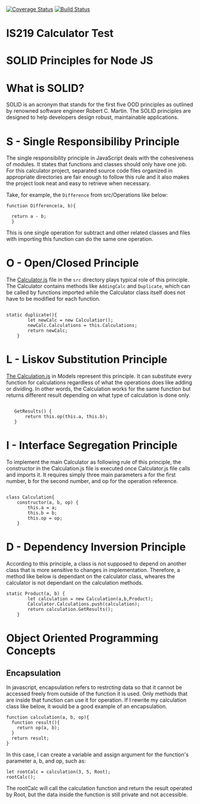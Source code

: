 [![Coverage Status](https://coveralls.io/repos/github/ej84/is219project/badge.svg?branch=master)](https://coveralls.io/github/ej84/is219project?branch=master)
[![Build Status](https://travis-ci.com/ej84/is219project.svg?branch=master)](https://travis-ci.com/ej84/is219project)

# IS219 Calculator Test



# SOLID Principles for Node JS
# What is SOLID?
SOLID is an acronym that stands for the first five OOD principles as outlined by renowned software engineer Robert C. Martin. The SOLID principles are designed to help developers design robust, maintainable applications.

# S - Single Responsibiliby Principle

The single responsibility principle in JavaScript deals with the cohesiveness of modules. It states that functions and classes should only have one job. For this calculator project, separated source code files organized in appropriate directories are fair enough to follow this rule and it also makes the project look neat and easy to retrieve when necessary.

Take, for example, the ```Difference``` from src/Operations like below:

```Node JS
function Difference(a, b){      

  return a - b;
  }
```

This is one single operation for subtract and other related classes and files with importing this function can do the same one operation.

# O - Open/Closed Principle
The <a href="https://github.com/ej84/is219project/blob/master/src/Calculator.js">Calculator.js</a> file in the ```src``` directory plays typical role of this principle. The Calculator contains methods like ```AddingCalc``` and ```Duplicate```, which can be called by functions imported while the Calculator class itself does not have to be modified for each function.

```Node JS

static duplicate(){
        let newCalc = new Calculatior();
        newCalc.Calculations = this.Calculations;
        return newCalc;
    }
 ```
 
 # L - Liskov Substitution Principle
 <a href="https://github.com/ej84/is219project/blob/master/src/Models/Calculation.js">The Calculation.js</a> in Models represent this principle. It can substitute every function for calculations regardless of what the operations does like adding or dividing. In other words, the Calculation works for the same function but returns different result depending on what type of calculation is done only.
 
 ```Node JS
 
    GetResults() {
        return this.op(this.a, this.b);
    }
```

# I - Interface Segregation Principle
To implement the main Calculator as following rule of this principle, the constructor in the Calculation.js file is executed once Calculator.js file calls and imports it. It requires simply three main parameters a for the first number, b for the second number, and op for the operation reference.

```Node JS

class Calculation{
    constructor(a, b, op) {
        this.a = a;
        this.b = b;
        this.op = op;
    }
```

# D - Dependency Inversion Principle
According to this principle, a class is not supposed to depend on another class that is more sensitive to changes in implementation. Therefore, a method like below is dependant on the calculator class, wheares the calculator is not dependant on the calculation methods.

```Node JS
static Product(a, b) {
        let calculation = new Calculation(a,b,Product);
        Calculator.Calculations.push(calculation);
        return calculation.GetResults();
    }
```

# Object Oriented Programming Concepts

## Encapsulation
In javascript, encapsulation refers to restrcting data so that it cannot be accessed freely from outside of the function it is used. Only methods that are inside that function can use it for operation. If I rewrite my calculation class like below, it would be a good example of an encapsulation.
```Node JS
function calculation(a, b, op){
  function result(){
    return op(a, b);
  }
  return result;
}
```
In this case, I can create a variable and assign argument for the function's parameter a, b, and op, such as:
```Node JS
let rootCalc = calculation(3, 5, Root);
rootCalc();
```
The rootCalc will call the calculation function and return the result operated by Root, but the data inside the function is still private and not accessible.


